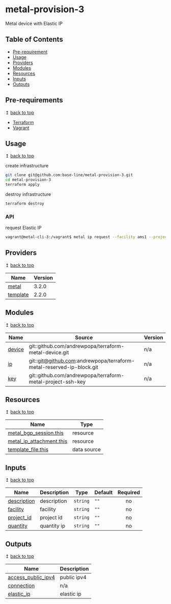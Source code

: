 # metal-provision-3
Metal device with Elastic IP

## Table of Contents
- [Pre-requirement](#pre-requirements)
- [Usage](#usage)
- [Providers](#providers)
- [Modules](#modules)
- [Resources](#resources)
- [Inputs](#inputs)
- [Outputs](#outputs)

## Pre-requirements

↥ [back to top](#table-of-contents)

- [Terraform](https://www.terraform.io/downloads.html)
- [Vagrant](https://www.vagrantup.com/downloads)

## Usage

↥ [back to top](#table-of-contents)

create infrastructure

```bash
git clone git@github.com:base-line/metal-provision-3.git
cd metal-provision-3
terraform apply
```

destroy infrastructure

```bash
terraform destroy
```

### API

request Elastic IP

```bash
vagrant@metal-cli-3:/vagrant$ metal ip request --facility ams1 --project-id "<project-id>" --quantity 1 --type public_ipv4
```


## Providers

↥ [back to top](#table-of-contents)

| Name | Version |
|------|---------|
| <a name="provider_metal"></a> [metal](#provider\_metal) | 3.2.0 |
| <a name="provider_template"></a> [template](#provider\_template) | 2.2.0 |

## Modules

↥ [back to top](#table-of-contents)

| Name | Source | Version |
|------|--------|---------|
| <a name="module_device"></a> [device](#module\_device) | git::github.com/andrewpopa/terraform-metal-device.git | n/a |
| <a name="module_ip"></a> [ip](#module\_ip) | git::git@github.com:andrewpopa/terraform-metal-reserved-ip-block.git | n/a |
| <a name="module_key"></a> [key](#module\_key) | git::github.com/andrewpopa/terraform-metal-project-ssh-key | n/a |

## Resources

↥ [back to top](#table-of-contents)

| Name | Type |
|------|------|
| [metal_bgp_session.this](https://registry.terraform.io/providers/equinix/metal/latest/docs/resources/bgp_session) | resource |
| [metal_ip_attachment.this](https://registry.terraform.io/providers/equinix/metal/latest/docs/resources/ip_attachment) | resource |
| [template_file.this](https://registry.terraform.io/providers/hashicorp/template/latest/docs/data-sources/file) | data source |

## Inputs

↥ [back to top](#table-of-contents)

| Name | Description | Type | Default | Required |
|------|-------------|------|---------|:--------:|
| <a name="input_description"></a> [description](#input\_description) | description | `string` | `""` | no |
| <a name="input_facility"></a> [facility](#input\_facility) | facility | `string` | `""` | no |
| <a name="input_project_id"></a> [project\_id](#input\_project\_id) | project id | `string` | `""` | no |
| <a name="input_quantity"></a> [quantity](#input\_quantity) | quantity ip | `string` | `""` | no |

## Outputs

↥ [back to top](#table-of-contents)

| Name | Description |
|------|-------------|
| <a name="output_access_public_ipv4"></a> [access\_public\_ipv4](#output\_access\_public\_ipv4) | public ipv4 |
| <a name="output_connection"></a> [connection](#output\_connection) | n/a |
| <a name="output_elastic_ip"></a> [elastic\_ip](#output\_elastic\_ip) | elastic ip |